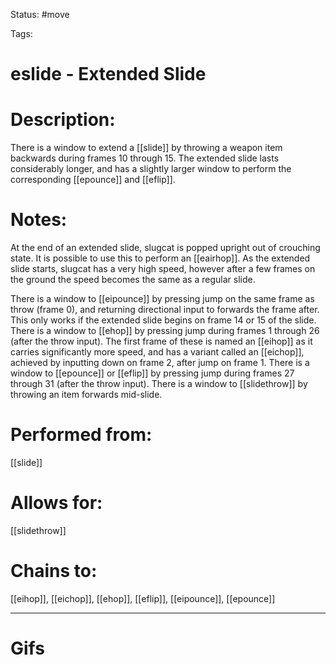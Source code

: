 Status: #move

Tags: 

# eslide - Extended Slide

# Description:
There is a window to extend a [[slide]] by throwing a weapon item backwards during frames 10 through 15. The extended slide lasts considerably longer, and has a slightly larger window to perform the corresponding [[epounce]] and [[eflip]].

# Notes:
At the end of an extended slide, slugcat is popped upright out of crouching state. It is possible to use this to perform an [[eairhop]].
As the extended slide starts, slugcat has a very high speed, however after a few frames on the ground the speed becomes the same as a regular slide.

There is a window to [[eipounce]] by pressing jump on the same frame as throw (frame 0), and returning directional input to forwards the frame after. This only works if the extended slide begins on frame 14 or 15 of the slide.
There is a window to [[ehop]] by pressing jump during frames 1 through 26 (after the throw input). The first frame of these is named an [[eihop]] as it carries significantly more speed, and has a variant called an [[eichop]], achieved by inputting down on frame 2, after jump on frame 1.
There is a window to [[epounce]] or [[eflip]] by pressing jump during frames 27 through 31 (after the throw input).
There is a window to [[slidethrow]] by throwing an item forwards mid-slide.

# Performed from:
[[slide]]

# Allows for:
[[slidethrow]]

# Chains to:
[[eihop]], [[eichop]], [[ehop]], [[eflip]], [[eipounce]], [[epounce]]

___
# Gifs
